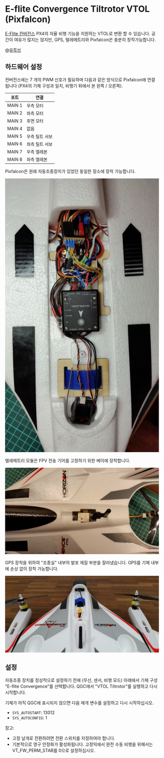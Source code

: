 # E-flite Convergence Tiltrotor VTOL (Pixfalcon)

[E-Flite 컨버전스](https://www.modelflight.com.au/e-flite-convergence-vtol-bnf-basic.html) PX4의 자율 비행 기능을 지원하는 VTOL로 변환 할 수 있습니다. 공간이 여유가 많지는 않지만, GPS, 텔레메트리와 Pixfalcon은 충분히 창작가능합니다.

@[유투브](https://youtu.be/E61P2f2WPNU)

## 하드웨어 설정

컨버전스에는 7 개의 PWM 신호가 필요하며 다음과 같은 방식으로 Pixfalcon에 연결됩니다 (PX4의 기체 구성과 일치, 비행기 뒤에서 본 왼쪽 / 오른쪽).

| 포트     | 연결       |
| ------ | -------- |
| MAIN 1 | 우측 모터    |
| MAIN 2 | 좌측 모터    |
| MAIN 3 | 후면 모터    |
| MAIN 4 | 없음       |
| MAIN 5 | 우측 틸트 서보 |
| MAIN 6 | 좌측 틸트 서보 |
| MAIN 7 | 우측 엘레본   |
| MAIN 8 | 좌측 엘레본   |

Pixfalcon은 원래 자동조종장치가 있었던 동일한 장소에 장착 가능합니다.

![Pixfalcon 장착](../../assets/airframes/vtol/eflite_convergence_pixfalcon/eflight_convergence_pixfalcon_mounting.jpg)

텔레메트리 모듈은 FPV 전송 기어를 고정하기 위한 베이에 장착합니다.

![텔레메트리 모듈 장착](../../assets/airframes/vtol/eflite_convergence_pixfalcon/eflight_convergence_telemetry_module.jpg)

GPS 장착을 위하여 "조종실" 내부의 발포 재질 부분을 잘라냈습니다. GPS를 기체 내부에 손상 없이 장착 가능합니다.

![GPS 장착](../../assets/airframes/vtol/eflite_convergence_pixfalcon/eflight_convergence_gps_mounting.jpg)

## 설정

자동조종 장치를 정상적으로 설정하기 전에 (무선, 센서, 비행 모드) 아래에서 기체 구성 "E-flite Convergence"를 선택합니다. QGC에서 "VTOL Tiltrotor"를 실행하고 다시 시작합니다.

기체가 아직 QGC에 표시되지 않으면 다음 매개 변수를 설정하고 다시 시작하십시오.

- `SYS_AUTOSTART`: 13012
- `SYS_AUTOCONFIG`: 1

참고:

- 고정 날개로 전환하려면 전환 스위치를 지정하여야 합니다.
- 기본적으로 영구 안정화가 활성화됩니다. 고정익에서 완전 수동 비행을 위해서는 VT\_FW\_PERM\_STAB를 0으로 설정하십시오.